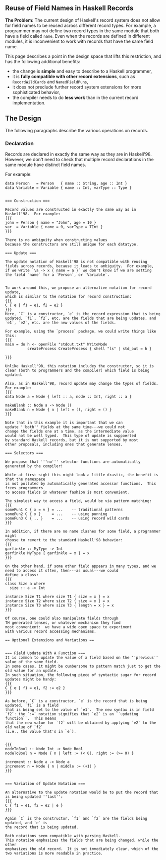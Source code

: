 ## Reuse of Field Names in Haskell Records



**The Problem:** The current design of Haskell's record system does not allow for field names
to be reused  across different record types.  For example, a programmer may not define
two record types in the same module that both have a field called `name`.  Even when the records
are defined in different modules, it is inconvenient to work with records that have the same field
name.



This page describes a point in the design space that lifts this restriction, and has the following additional
benefits:


- the change is **simple** and easy to describe to a Haskell programmer,
- it is **fully compatible with other record extensions**, such as `RecordWildCards` and `NamedFieldPuns`,
- it does not preclude further record system extensions for more sophisticated behavior,
- the compiler needs to do **less work** than in the current record implementation.

## The Design



The following paragraphs describe the various operations on records.


### Declaration



Records are declared in exactly the same way as they are in Haskell'98.
However, we don't need to check that multiple record declarations in
the same module have distinct field names.



For example:


```wiki
data Person   = Person   { name :: String, age :: Int }
data Variable = Variable { name :: Int, varType :: Type }


=== Construction ===

Record values are constructed in exactly the same way as in Haskell'98.  For example:
{{{
john = Person { name = "John", age = 10 }
var  = Variable { name = 0, varType = TInt }
}}}

There is no ambiguity when constructing values
because the constructors are still unique for each datatype.

=== Update ===

The update notation of Haskell'98 is not compatible with reusing
fields across records, because it leads to ambiguity.  For example,
if we write `\a -> x { name = a }` we don't know if we are setting
the field `name` for a `Person`, or `Variable`.


To work around this, we propose an alternative notation for record update,
which is similar to the notation for record construction:
{{{
C { e | f1 = e1, f2 = e2 }
}}}
Here, `C` is a constructor, `e` is the record expression that is being
updated, `f1`, `f2`, etc. are the fields that are being updates, and
`e1`, `e2`, etc. are the new values of the fields.

For example, using the `process` package, we could write things like this:
{{{
main = do h <- openFile "stdout.txt" WriteMode
          createProcess CreateProcess { shell "ls" | std_out = h }

}}}

Unlike Haskell'98, this notation includes the constructor, so it is
clear (both to programmers and the compiler) which field is being updated.

Also, as in Haskell'98, record update may change the types of fields.
For example:
{{{
data Node a = Node { left :: a, node :: Int, right :: a }

makeBlank :: Node a -> Node ()
makeBlank n = Node { n | left = (), right = () }
}}}

Note that in this example it is important that we can
update ''both'' fields at the same time---we could not
change the fields one at a time, as the intermediate value
would not be well typed.  This type of update is suppoerted
by standard Haskell records, but it is not supported by most
other proposals, including ones that generate lenses.

=== Selectors ===

We propose that '''no''' selector functions are automatically generated by the compiler!

While at first sight this might look a little drastic, the benefit is that the namespace
is not polluted by automatically generated accessor functions.  This frees programmers
to access fields in whatever fashion is most convenient.

The simplest way to access a field, would be via pattern matching:
{{{
someFun1 C { x = v } = ...    -- traditional patterns
someFun2 C { x }     = ...    -- using punning
someFun3 C { .. }    = ...    -- using record wild cards
}}}

In addition, if there are no name clashes for some field, a programmer might
choose to revert to the standard Haskell'98 behavior:
{{{
garfinkle :: MyType -> Int
garfinkle MyType { garfinkle = x } = x
}}}

On the other hand, if some other field appears in many types, and we need to access it often, then---as usual---we could
define a class:
{{{
class Size a where
  size :: a -> Int

instance Size T1 where size T1 { size = x } = x
instance Size T2 where size T2 { size = x } = x
instance Size T3 where size T3 { length = x } = x
}}}

Of course, one could also manipulate fields through
TH generated lenses, or whatever mechanism they find
most convenient:  we have a wide open space to experiment
with various record accessing mechanisms.

== Optional Extensions and Variations ==


=== Field Update With A Function ===
It is common to update the value of a field based on the ''previous'' value of the same field.
In some cases, it might be cumbersome to pattern match just to get the old value for an update.
In such situation, the following piece of syntactic sugar for record updates might be handy:
{{{
C { e | f1 = e1, f2 := e2 }
}}}

As before, `C` is a constructor, `e` is the record that is being updated, `f1` is a field
that is being set to the value of `e1`.  The new syntax is in field
`f2`: the `:=` notation signifies that `e2` is an ``updating function``.  This means
that the new value for `f2` will be obtained by applying `e2` to the old value of `f2`
(i.e., the value that's in `e`).


{{{
nodeToBool :: Node Int -> Node Bool
nodeToBool n = Node { n | left := (< 0), right := (>= 0) }

increment :: Node a -> Node a
increment n = Node { n | middle := (+1) }
}}}


=== Variation of Update Notation ===

An alternative to the update notation would be to put the record that is being updated ''last'':
{{{
C { f1 = e1, f2 = e2 | e }
}}}

Again `C` is the constructor, `f1` and `f2` are the fields being updated, and `e` is
the record that is being updated.

Both notations seem compatible with parsing Haskell.
This notation emphasizes the fields that are being changed, while the other
emphasizes the old record.  It is not immediately clear, which of the
two variations is more readable in practice.












```